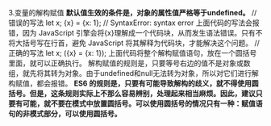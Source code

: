 3.变量的解构赋值
  **默认值生效的条件是，对象的属性值严格等于undefined。**
// 错误的写法
let x;
{x} = {x: 1};
// SyntaxError: syntax error
  上面代码的写法会报错，因为 JavaScript 引擎会将{x}理解成一个代码块，从而发生语法错误。只有不将大括号写在行首，避免 JavaScript 将其解释为代码块，才能解决这个问题。
// 正确的写法
let x;
({x} = {x: 1});
  上面代码将整个解构赋值语句，放在一个圆括号里面，就可以正确执行。
  解构赋值的规则是，只要等号右边的值不是对象或数组，就先将其转为对象。由于undefined和null无法转为对象，所以对它们进行解构赋值，都会报错。
  **ES6 的规则是，只要有可能导致解构的歧义，就不得使用圆括号。但是，这条规则实际上不那么容易辨别，处理起来相当麻烦。因此，建议只要有可能，就不要在模式中放置圆括号。可以使用圆括号的情况只有一种：赋值语句的非模式部分，可以使用圆括号。**
  
